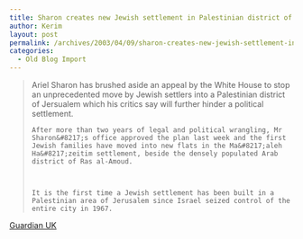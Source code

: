 ```yaml
---
title: Sharon creates new Jewish settlement in Palestinian district of Jersualem
author: Kerim
layout: post
permalink: /archives/2003/04/09/sharon-creates-new-jewish-settlement-in-palestinian-district-of-jersualem/
categories:
  - Old Blog Import
---
```


>   Ariel Sharon has brushed aside an appeal by the White House to stop an unprecedented move by Jewish settlers into a Palestinian district of Jersualem which his critics say will further hinder a political settlement.  
>   
>   
>     After more than two years of legal and political wrangling, Mr Sharon&#8217;s office approved the plan last week and the first Jewish families have moved into new flats in the Ma&#8217;aleh Ha&#8217;zeitim settlement, beside the densely populated Arab district of Ras al-Amoud.
>   
>   
>   
>     It is the first time a Jewish settlement has been built in a Palestinian area of Jerusalem since Israel seized control of the entire city in 1967.
>   


<a href="http://www.guardian.co.uk/Print/0,3858,4642265,00.html" onclick="_gaq.push(['_trackEvent', 'outbound-article', 'http://www.guardian.co.uk/Print/0,3858,4642265,00.html', 'Guardian UK']);" >Guardian UK</a>

